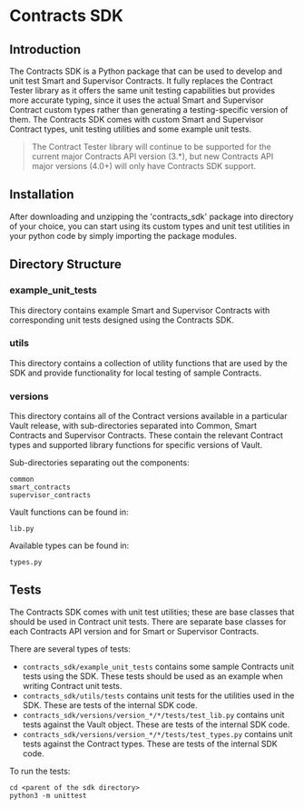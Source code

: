 # Contracts SDK

## Introduction
The Contracts SDK is a Python package that can be used to develop and unit test Smart and Supervisor
Contracts. It fully replaces the Contract Tester library as it offers the same unit testing
capabilities but provides more accurate typing, since it uses the actual Smart and Supervisor
Contract custom types rather than generating a testing-specific version of them. The Contracts SDK
comes with custom Smart and Supervisor Contract types, unit testing utilities and some example unit
tests.

> The Contract Tester library will continue to be supported for the current major Contracts API
> version (3.*), but new Contracts API major versions (4.0+) will only have Contracts SDK support.

## Installation
After downloading and unzipping the 'contracts_sdk' package into directory of your choice, you can
start using its custom types and unit test utilities in your python code by simply importing the
package modules.

## Directory Structure

### example_unit_tests
This directory contains example Smart and Supervisor Contracts with corresponding
unit tests designed using the Contracts SDK.

### utils
This directory contains a collection of utility functions that are used by the
SDK and provide functionality for local testing of sample Contracts.

### versions
This directory contains all of the Contract versions available in a particular
Vault release, with sub-directories separated into Common, Smart Contracts and
Supervisor Contracts. These contain the relevant Contract types and supported
library functions for specific versions of Vault.

Sub-directories separating out the components:
```
common
smart_contracts
supervisor_contracts
```

Vault functions can be found in:
```
lib.py
```

Available types can be found in:
```
types.py
```

## Tests
The Contracts SDK comes with unit test utilities; these are base classes that
should be used in Contract unit tests. There are separate base classes for
each Contracts API version and for Smart or Supervisor Contracts.

There are several types of tests:
- `contracts_sdk/example_unit_tests` contains some sample Contracts unit tests using the SDK.
These tests should be used as an example when writing Contract unit tests.
- `contracts_sdk/utils/tests` contains unit tests for the utilities used in the SDK. These are
tests of the internal SDK code.
- `contracts_sdk/versions/version_*/*/tests/test_lib.py` contains unit tests against the Vault
object. These are tests of the internal SDK code.
- `contracts_sdk/versions/version_*/*/tests/test_types.py` contains unit tests against the
Contract types. These are tests of the internal SDK code.

To run the tests:
```
cd <parent of the sdk directory>
python3 -m unittest
```
